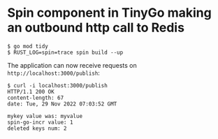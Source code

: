 # Spin component in TinyGo making an outbound http call to Redis

```shell
$ go mod tidy
$ RUST_LOG=spin=trace spin build --up
```

The application can now receive requests on `http://localhost:3000/publish`:

```shell
$ curl -i localhost:3000/publish
HTTP/1.1 200 OK
content-length: 67
date: Tue, 29 Nov 2022 07:03:52 GMT

mykey value was: myvalue
spin-go-incr value: 1
deleted keys num: 2
```
